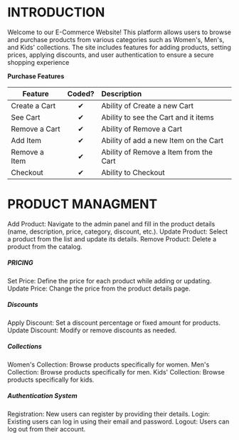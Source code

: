 <h1>INTRODUCTION </h1>
Welcome to our E-Commerce Website! This platform allows users to browse and purchase products from various categories such as Women's, Men's, and Kids' collections. The site includes features for adding products, setting prices, applying discounts, and user authentication to ensure a secure shopping experience



<b>Purchase Features</b>

| Feature  |  Coded?       | Description  |
|----------|:-------------:|:-------------|
| Create a Cart | &#10004; | Ability of Create a new Cart |
| See Cart | &#10004; | Ability to see the Cart and it items |
| Remove a Cart | &#10004; | Ability of Remove a Cart |
| Add Item | &#10004; | Ability of add a new Item on the Cart |
| Remove a Item | &#10004; | Ability of Remove a Item from the Cart |
| Checkout | &#10004; | Ability to Checkout |

<H1>PRODUCT MANAGMENT </H1>
Add Product: Navigate to the admin panel and fill in the product details (name, description, price, category, discount, etc.).
Update Product: Select a product from the list and update its details.
Remove Product: Delete a product from the catalog.

<H5>PRICING</H5>
Set Price: Define the price for each product while adding or updating.
Update Price: Change the price from the product details page.

<H5>Discounts</H5>
Apply Discount: Set a discount percentage or fixed amount for products.
Update Discount: Modify or remove discounts as needed.

<H5>Collections</H5>
Women's Collection: Browse products specifically for women.
Men's Collection: Browse products specifically for men.
Kids' Collection: Browse products specifically for kids.

<H5>Authentication System</H5>
Registration: New users can register by providing their details.
Login: Existing users can log in using their email and password.
Logout: Users can log out from their account.
